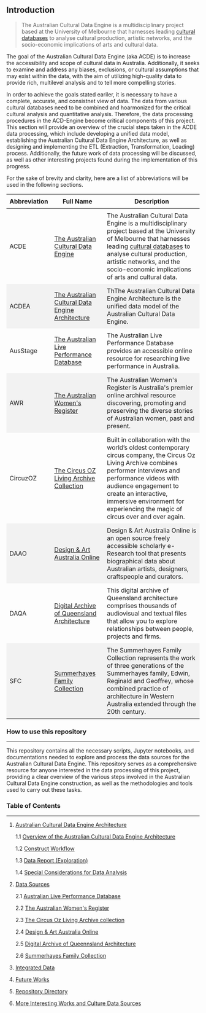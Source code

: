 ## Introduction
> The Australian Cultural Data Engine is a multidisciplinary project based at the University of Melbourne that harnesses leading [cultural databases](https://www.acd-engine.org/partners) to analyse cultural production, artistic networks, and the socio-economic implications of arts and cultural data. 

The goal of the Australian Cultural Data Engine (aka ACDE) is to increase the accessibility and scope of cultural data in Australia. Additionally, it seeks to examine and address any biases, exclusions, or cultural assumptions that may exist within the data, with the aim of utilizing high-quality data to provide rich, multilevel analysis and to tell more compelling stories.

In order to achieve the goals stated eariler, it is necessary to have a complete, accurate, and consistnet view of data. The data from various cultural databases need to be combined and hoarmonized for the critical cultural analysis and quantitative analysis. Therefore, the data processing procedures in the ACD-Engine become critical components of this project. This section will provide an overview of the crucial steps taken in the ACDE data processing, which include developing a unified data model, establishing the Australian Cultural Data Engine Architecture, as well as designing and implementing the ETL (Extraction, Transformation, Loading) process. Additionally, the future work of data processing will be discussed, as well as other interesting projects found during the implementation of this progress.

For the sake of brevity and clarity, here are a list of abbreviations will be used in the following sections.

<style>
  /* CSS for zebra-striped table */
  table {
    border-collapse: collapse;
    width: 100%;
  }

  th, td {
    padding: 8px;
  }

  /* Zebra striping */
  tr:nth-child(even) {
    background-color: #f2f2f2;
  }
</style>

| Abbreviation | Full Name                                                                                                                                                            | Description                                                                                                                                                                                                                                                                                                |
| ------------ | -------------------------------------------------------------------------------------------------------------------------------------------------------------------- | ---------------------------------------------------------------------------------------------------------------------------------------------------------------------------------------------------------------------------------------------------------------------------------------------------------- |
| ACDE         | [The Australian Cultural Data Engine](https://www.acd-engine.org/)                                                                                                   | The Australian Cultural Data Engine is a multidisciplinary project based at the University of Melbourne that harnesses leading [cultural databases](https://www.acd-engine.org/partners) to analyse cultural production, artistic networks, and the socio-economic implications of arts and cultural data. |
| ACDEA        | [The Australian Cultural Data Engine Architecture](https://acd-engine.github.io/jupyterbook/ivy_2_architecture.html)                                                                                                                     | ThThe Australian Cultural Data Engine Architecture is the unified data model of the Australian Cultural Data Engine.                                                                                                                                                                                       |
| AusStage     | [The Australian Live Performance Database](https://www.ausstage.edu.au/pages/browse/)                                                                                | The Australian Live Performance Database provides an accessible online resource for researching live performance in Australia.                                                                                                                                                                             |
| AWR          | [The Australian Women's Register](https://www.womenaustralia.info/)                                                                                                  | The Australian Women's Register is Australia's premier online archival resource discovering, promoting and preserving the diverse stories of Australian women, past and present.                                                                                                                           |
| CircuzOZ     | [The Circus OZ Living Archive Collection](https://circusozlivingarchive.com/)                                                                                        | Built in collaboration with the world’s oldest contemporary circus company, the Circus Oz Living Archive combines performer interviews and performance videos with audience engagement to create an interactive, immersive environment for experiencing the magic of circus over and over again.           |
| DAAO         | [Design & Art Australia Online](https://www.daao.org.au/)                                                                                                            | Design & Art Australia Online is an open source freely accessible scholarly e-Research tool that presents biographical data about Australian artists, designers, craftspeople and curators.                                                                                                                |
| DAQA         | [Digital Archive of Queensland Architecture](https://qldarch.net/)                                                                                                   | This digital archive of Queensland architecture comprises thousands of audiovisual and textual files that allow you to explore relationships between people, projects and firms.                                                                                                                           |
| SFC          | [Summerhayes Family Collection](https://catalogue.curtin.edu.au/discovery/collectionDiscovery?vid=61CUR_INST:CUR_SPECIAL_COLLECTIONS&collectionId=81190473680001951) | The Summerhayes Family Collection represents the work of three generations of the Summerhayes family, Edwin, Reginald and Geoffrey, whose combined practice of architecture in Western Australia extended through the 20th century.

### How to use this repository
---
This repository contains all the necessary scripts, Jupyter notebooks, and documentations needed to explore and process the data sources for the Australian Cultural Data Engine. This repository serves as a comprehensive resource for anyone interested in the data processing of this project, providing a clear overview of the various steps involved in the Australian Cultural Data Engine construction, as well as the methodologies and tools used to carry out these tasks. 

### Table of Contents
---

1. [Australian Cultural Data Engine Architecture](https://acd-engine.github.io/jupyterbook/ivy_2_architecture.html)
   
   1.1 [Overview of the Australian Cultural Data Engine Architecture](https://acd-engine.github.io/jupyterbook/ivy_2_architecture.html#overview-of-the-australian-cultural-data-engine-architecture)
   
   1.2 [Construct Workflow](https://acd-engine.github.io/jupyterbook/ivy_2_architecture.html#construction-workflow)
   
   1.3 [Data Report (Exploration)](https://acd-engine.github.io/jupyterbook/ivy_2_architecture.html#data-report)
   
   1.4 [Special Considerations for Data Analysis](https://acd-engine.github.io/jupyterbook/ivy_2_architecture.html#special-considerations-for-data-analysis)

2. [Data Sources](https://acd-engine.github.io/jupyterbook/ivy_3_0_data_sources.html)

    2.1 [Australian Live Performance Database](https://acd-engine.github.io/jupyterbook/ivy_3_1_ausstage.html)
   
    2.2 [The Australian Women's Register](https://acd-engine.github.io/jupyterbook/ivy_3_2_awr.html)
   
    2.3 [The Circus Oz Living Archive collection](https://acd-engine.github.io/jupyterbook/ivy_3_3_circusoz.html)
   
    2.4 [Design & Art Australia Online](https://acd-engine.github.io/jupyterbook/ivy_3_4_daao.html)
   
    2.5 [Digital Archive of Queennsland Architecture](https://acd-engine.github.io/jupyterbook/ivy_3_5_daqa.html)
   
    2.6 [Summerhayes Family Collection](https://acd-engine.github.io/jupyterbook/ivy_3_6_summerhayes.html)

3. [Integrated Data](https://acd-engine.github.io/jupyterbook/ivy_4_integrated_data.html)

4. [Future Works](https://acd-engine.github.io/jupyterbook/ivy_5_future_works.html)

5. [Repository Directory](https://acd-engine.github.io/jupyterbook/ivy_6_repository_directory_structure.html)

6. [More Interesting Works and Culture Data Sources](https://acd-engine.github.io/jupyterbook/ivy_7_more_interesting_works.html)